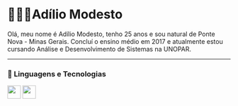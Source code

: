 # 👨🏿‍💻Adílio Modesto

Olá, meu nome é Adílio Modesto, tenho 25 anos e sou natural de Ponte Nova - Minas Gerais. Concluí o ensino médio em 2017 e atualmente estou cursando Análise e Desenvolvimento de Sistemas na UNOPAR.

---

### 🤖 Linguagens e Tecnologias 
<img src="https://cdn.jsdelivr.net/gh/devicons/devicon@latest/icons/python/python-original.svg" width = 30px/> <img src="https://cdn.jsdelivr.net/gh/devicons/devicon@latest/icons/mysql/mysql-original-wordmark.svg" width = 30px />
          

          
